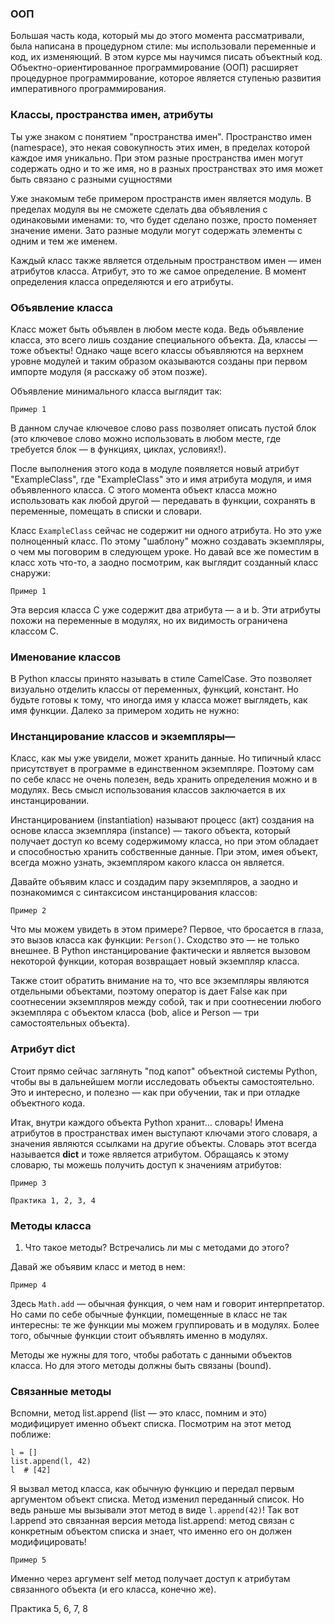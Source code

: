 ### ООП

Большая часть кода, который мы до этого момента рассматривали, была написана в процедурном стиле: мы использовали 
переменные и код, их изменяющий. В этом курсе мы научимся писать объектный код. Объектно-ориентированное 
программирование (ООП) расширяет процедурное программирование, которое является ступенью развития императивного 
программирования.

### Классы, пространства имен, атрибуты

Ты уже знаком с понятием "пространства имен". Пространство имен (namespace), это некая совокупность этих имен, в пределах которой каждое имя уникально. 
При этом разные пространства имен могут содержать одно и то же имя, но в разных пространствах это имя может быть связано с разными сущностями

Уже знакомым тебе примером пространств имен является модуль. В пределах модуля вы не сможете сделать два объявления 
с одинаковыми именами: то, что будет сделано позже, просто поменяет значение имени. Зато разные модули могут содержать 
элементы с одним и тем же именем.

Каждый класс также является отдельным пространством имен — имен атрибутов класса. Атрибут, это то же самое определение.
В момент определения класса определяются и его атрибуты.


### Объявление класса

Класс может быть объявлен в любом месте кода. Ведь объявление класса, это всего лишь создание специального объекта. 
Да, классы — тоже объекты! Однако чаще всего классы объявляются на верхнем уровне модулей и таким образом оказываются 
созданы при первом импорте модуля (я расскажу об этом позже).

Объявление минимального класса выглядит так:

`Пример 1`

В данном случае ключевое слово pass позволяет описать пустой блок (это ключевое слово можно использовать в любом месте, 
где требуется блок — в функциях, циклах, условиях!).

После выполнения этого кода в модуле появляется новый атрибут "ExampleClass", где "ExampleClass" это и имя атрибута модуля, и имя 
объявленного класса. С этого момента объект класса можно использовать как любой другой — передавать в функции, 
сохранять в переменные, помещать в списки и словари.

Класс `ExampleClass` сейчас не содержит ни одного атрибута. Но это уже полноценный класс. По этому "шаблону" можно создавать 
экземпляры, о чем мы поговорим в следующем уроке. Но давай все же поместим в класс хоть что-то, а заодно посмотрим, как 
выглядит созданный класс снаружи:

`Пример 1`

Эта версия класса C уже содержит два атрибута — a и b. Эти атрибуты похожи на переменные в модулях, но их видимость 
ограничена классом C.


### Именование классов

В Python классы принято называть в стиле CamelCase. Это позволяет визуально отделить классы от переменных, функций, констант. 
Но будьте готовы к тому, что иногда имя у класса может выглядеть, как имя функции. Далеко за примером ходить не нужно:


### Инстанцирование классов и экземпляры—

Класс, как мы уже увидели, может хранить данные. Но типичный класс присутствует в программе в единственном экземпляре. 
Поэтому сам по себе класс не очень полезен, ведь хранить определения можно и в модулях. Весь смысл использования классов 
заключается в их инстанцировании.

Инстанцированием (instantiation) называют процесс (акт) создания на основе класса экземпляра (instance) — такого объекта, 
который получает доступ ко всему содержимому класса, но при этом обладает и способностью хранить собственные данные. 
При этом, имея объект, всегда можно узнать, экземпляром какого класса он является.

Давайте объявим класс и создадим пару экземпляров, а заодно и познакомимся с синтаксисом инстанцирования классов:

`Пример 2`

Что мы можем увидеть в этом примере? Первое, что бросается в глаза, это вызов класса как функции: `Person()`. Сходство 
это — не только внешнее. В Python инстанцирование фактически и является вызовом некоторой функции, которая возвращает 
новый экземпляр класса.

Также стоит обратить внимание на то, что все экземпляры являются отдельными объектами, поэтому оператор is дает False 
как при соотнесении экземпляров между собой, так и при соотнесении любого экземпляра с объектом класса (bob, alice и Person — три самостоятельных объекта).

### Атрибут __dict__

Стоит прямо сейчас заглянуть "под капот" объектной системы Python, чтобы вы в дальнейшем могли исследовать объекты самостоятельно. 
Это и интересно, и полезно — как при обучении, так и при отладке объектного кода.

Итак, внутри каждого объекта Python хранит… словарь! Имена атрибутов в пространствах имен выступают ключами этого словаря, 
а значения являются ссылками на другие объекты. Словарь этот всегда называется __dict__ и тоже является атрибутом. 
Обращаясь к этому словарю, ты можешь получить доступ к значениям атрибутов:

`Пример 3`

    Практика 1, 2, 3, 4

### Методы класса

1. Что такое методы? Встречались ли мы с методами до этого?

Давай же объявим класс и метод в нем:

`Пример 4`


Здесь `Math.add` — обычная функция, о чем нам и говорит интерпретатор. Но сами по себе обычные функции, помещенные в 
класс не так интересны: те же функции мы можем группировать и в модулях. Более того, обычные функции стоит объявлять именно в модулях.

Методы же нужны для того, чтобы работать с данными объектов класса. Но для этого методы должны быть связаны (bound).

### Связанные методы

Вспомни, метод list.append (list — это класс, помним и это) модифицирует именно объект списка. Посмотрим на этот метод поближе:

    l = []
    list.append(l, 42)
    l  # [42]

Я вызвал метод класса, как обычную функцию и передал первым аргументом объект списка. Метод изменил переданный список. 
Но ведь раньше мы вызывали этот метод в виде `l.append(42)`! Так вот l.append это связанная версия метода list.append: 
метод связан с конкретным объектом списка и знает, что именно его он должен модифицировать!

`Пример 5`


Именно через аргумент self метод получает доступ к атрибутам связанного объекта (и его класса, конечно же).

Практика 5, 6, 7, 8
